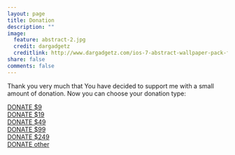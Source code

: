 ```yaml
---
layout: page
title: Donation
description: ""
image:
  feature: abstract-2.jpg
  credit: dargadgetz
  creditlink: http://www.dargadgetz.com/ios-7-abstract-wallpaper-pack-for-iphone-5-and-ipod-touch-retina/
share: false
comments: false
---
```


Thank you very much that You have decided to support me with a small amount of donation. Now you can choose your donation type:

<div class="donation-wrapper">
  <div class="donation-item">
    <a href="" class="donation-button">DONATE $9</a>
  </div>
  <div class="donation-item">
    <a href="" class="donation-button">DONATE $19</a>
  </div>
  <div class="donation-item">
    <a href="" class="donation-button">DONATE $49</a>
  </div>
  <div class="donation-item">
    <a href="" class="donation-button">DONATE $99</a>
  </div>
  <div class="donation-item">
    <a href="" class="donation-button">DONATE $249</a>
  </div>
  <div class="donation-item">
    <a href="" class="donation-button">DONATE other</a>
  </div>
</div>


